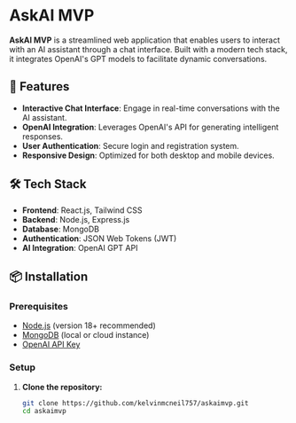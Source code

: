 # AskAI MVP

**AskAI MVP** is a streamlined web application that enables users to interact with an AI assistant through a chat interface. Built with a modern tech stack, it integrates OpenAI's GPT models to facilitate dynamic conversations.

## 🚀 Features

- **Interactive Chat Interface**: Engage in real-time conversations with the AI assistant.
- **OpenAI Integration**: Leverages OpenAI's API for generating intelligent responses.
- **User Authentication**: Secure login and registration system.
- **Responsive Design**: Optimized for both desktop and mobile devices.

## 🛠️ Tech Stack

- **Frontend**: React.js, Tailwind CSS
- **Backend**: Node.js, Express.js
- **Database**: MongoDB
- **Authentication**: JSON Web Tokens (JWT)
- **AI Integration**: OpenAI GPT API

## 📦 Installation

### Prerequisites

- [Node.js](https://nodejs.org/) (version 18+ recommended)
- [MongoDB](https://www.mongodb.com/) (local or cloud instance)
- [OpenAI API Key](https://platform.openai.com/account/api-keys)

### Setup

1. **Clone the repository:**

   ```bash
   git clone https://github.com/kelvinmcneil757/askaimvp.git
   cd askaimvp
